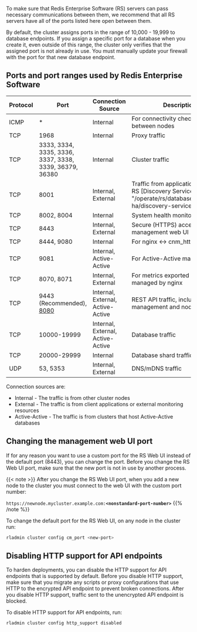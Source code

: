 To make sure that Redis Enterprise Software (RS) servers can pass necessary communications between them,
we recommend that all RS servers have all of the ports listed here open
between them.

By default, the cluster assigns ports in the range of 10,000 - 19,999
to database endpoints. If you assign a specific port for a database when
you create it, even outside of this range, the cluster only verifies
that the assigned port is not already in use. You must manually
update your firewall with the port for that new database endpoint.

## Ports and port ranges used by Redis Enterprise Software

| Protocol | Port | Connection Source | Description |
|------------|-----------------|-----------------|-----------------|
| ICMP | * | Internal | For connectivity checking between nodes |
| TCP | 1968 | Internal | Proxy traffic |
| TCP | 3333, 3334, 3335, 3336, 3337, 3338, 3339, 36379, 36380 | Internal | Cluster traffic |
| TCP | 8001 | Internal, External | Traffic from application to RS [Discovery Service]({{< relref "/operate/rs/databases/durability-ha/discovery-service" >}}) |
| TCP | 8002, 8004 | Internal | System health monitoring |
| TCP | 8443 | Internal, External | Secure (HTTPS) access to the management web UI |
| TCP | 8444, 9080 | Internal | For nginx <-> cnm_http/cm traffic |
| TCP | 9081 | Internal, Active-Active | For Active-Active management |
| TCP | 8070, 8071 | Internal, External | For metrics exported and managed by nginx |
| TCP | 9443 (Recommended), [8080](#turning-off-http-support) | Internal, External, Active-Active | REST API traffic, including cluster management and node bootstrap |
| TCP | 10000-19999 | Internal, External, Active-Active | Database traffic |
| TCP | 20000-29999 | Internal | Database shard traffic |
| UDP | 53, 5353 | Internal, External | DNS/mDNS traffic |

Connection sources are:

- Internal - The traffic is from other cluster nodes
- External - The traffic is from client applications or external monitoring resources
- Active-Active - The traffic is from clusters that host Active-Active databases

## Changing the management web UI port

If for any reason you want to use a custom port for the RS Web UI
instead of the default port (8443), you can change the port. Before you
change the RS Web UI port, make sure that the new port is not in
use by another process.

{{< note >}}
After you change the RS Web UI port, when you add a new node to the
cluster you must connect to the web UI with the custom port number:

`https://newnode.mycluster.example.com:`**`<nonstandard-port-number>`**
{{% /note %}}

To change the default port for the RS Web UI, on any node in the cluster run:

```sh
rladmin cluster config cm_port <new-port>
```

## Disabling HTTP support for API endpoints

To harden deployments, you can disable the HTTP support for API endpoints that is supported by default.
Before you disable HTTP support, make sure that you migrate any scripts or proxy configurations that use HTTP to the encrypted API endpoint
to prevent broken connections.
After you disable HTTP support, traffic sent to the unencrypted API endpoint is blocked.

To disable HTTP support for API endpoints, run:

```sh
rladmin cluster config http_support disabled
```

